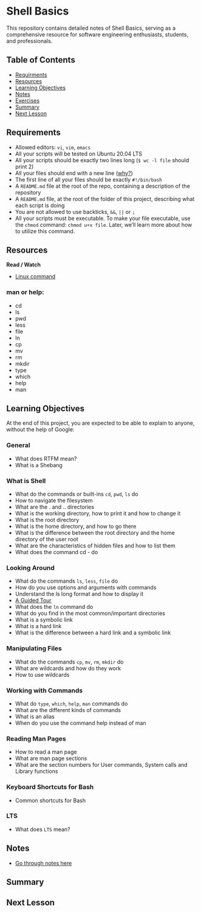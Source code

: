 # Shell Basics

This repository contains detailed notes of Shell Basics, serving as a comprehensive resource for software engineering enthusiasts, students, and professionals.

## Table of Contents

- [Requirments](#requirements)
- [Resources](#resources)
- [Learning Objectives](#learning-objectives)
- [Notes](#Notes)
- [Exercises](#exercises)
- [Summary](#summary)
- [Next Lesson](#next-lesson)


## Requirements

- Allowed editors: `vi`, `vim`, `emacs`
- All your scripts will be tested on Ubuntu 20.04 LTS
- All your scripts should be exactly two lines long (`$ wc -l file` should print 2)
- All your files should end with a new line ([why?]())
- The first line of all your files should be exactly `#!/bin/bash`
- A `README.md` file at the root of the repo, containing a description of the repository
- A `README.md` file, at the root of the folder of this project, describing what each script is doing
- You are not allowed to use backticks, `&&`, `||` or `;`
- All your scripts must be executable. To make your file executable, use the `chmod` command: `chmod u+x file`. Later, we’ll learn more about how to utilize this command.

## Resources

**Read / Watch**
- [Linux command](http://linuxcommand.org/)

### man or help:

- cd
- ls
- pwd
- less
- file
- ln
- cp
- mv
- rm
- mkdir
- type
- which
- help
- man

## Learning Objectives

At the end of this project, you are expected to be able to explain to anyone, without the help of Google:

### General

- What does RTFM mean?
- What is a Shebang

### What is Shell
- What do the commands or built-ins `cd`, `pwd`, `ls` do
- How to navigate the filesystem
- What are the . and .. directories
- What is the working directory, how to print it and how to change it
- What is the root directory
- What is the home directory, and how to go there
- What is the difference between the root directory and the home directory of the user root
- What are the characteristics of hidden files and how to list them
- What does the command cd - do

### Looking Around
- What do the commands `ls`, `less`, `file` do
- How do you use options and arguments with commands
- Understand the ls long format and how to display it
- [A Guided Tour]()
- What does the `ln` command do
- What do you find in the most common/important directories
- What is a symbolic link
- What is a hard link
- What is the difference between a hard link and a symbolic link

### Manipulating Files
- What do the commands `cp`, `mv`, `rm`, `mkdir` do
- What are wildcards and how do they work
- How to use wildcards

### Working with Commands
- What do `type`, `which`, `help`, `man` commands do
- What are the different kinds of commands
- What is an alias
- When do you use the command help instead of man

### Reading Man Pages
- How to read a man page
- What are man page sections
- What are the section numbers for User commands, System calls and Library functions

### Keyboard Shortcuts for Bash
- Common shortcuts for Bash

### LTS
- What does `LTS` mean?

## Notes

- [Go through notes here](./learning_objectives.md)

## Summary

## Next Lesson

[]()

